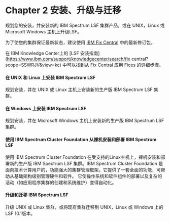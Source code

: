 # Chapter 2 安装、升级与迁移

规划您的安装，并安装新的 IBM Spectrum LSF 集群产品，或在 UNIX，Linux 或 Microsoft Windows 主机上升级LSF。

为了使您的集群保证最新状态，建议使用 [IBM Fix Central](https://www-945.ibm.com/support/fixcentral/) 中的最新修订包。

在 IBM Knowledge Center上的 [LSF 安装指南](https://www.ibm.com/support/knowledgecenter/search/fix central?scope=SSWRJV&view=kc) 中可以找到从 Fix Central 应用 Fices 的详细步骤。

#### 在 UNIX 和 Linux 上安装 IBM Spectrum LSF 

规划安装，并在 UNIX 或 Linux 主机上安装新的生产版 IBM Spectrum LSF 集群。

#### 在 Windows 上安装 IBM Spectrum LSF

规划安装，并在 Microsoft Windows 主机上安装新的生产版 IBM Spectrum LSF 集群。

#### 使用 IBM Spectrum Cluster Foundation 从裸机安装和部署 IBM Spectrum LSF

使用 IBM Spectrum Cluster Foundation 在受支持的Linux主机上，裸机安装和部署新的生产版 IBM Spectrum LSF 集群。IBM Spectrum Cluster Foundation 是面向技术计算用户的，功能强大的集群管理框架。它提供了一套全面的功能，可帮助从基础架构级别管理硬件和软件。 它使操作系统和软件组件的部署以及复杂的活动（如应用程序集群的创建和系统维护）变得自动化。

#### 升级和迁移 IBM Spectrum LSF

升级 UNIX 或 Linux 集群，或将现有集群迁移到 UNIX，Linux 或 Windows 上的 LSF 10.1版本。

